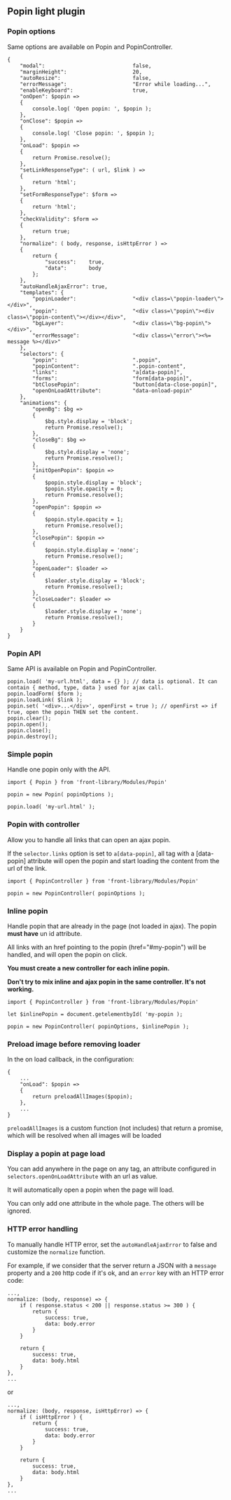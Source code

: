## Popin light plugin

### Popin options

Same options are available on Popin and PopinController.

```
{
    "modal":                            false,
    "marginHeight":                     20,
    "autoResize":                       false,
    "errorMessage":                     "Error while loading...",
    "enableKeyboard":                   true,
    "onOpen": $popin =>
    {
        console.log( 'Open popin: ', $popin );
    },
    "onClose": $popin =>
    {
        console.log( 'Close popin: ', $popin );
    },
    "onLoad": $popin =>
    {
        return Promise.resolve();
    },
    "setLinkResponseType": ( url, $link ) =>
    {
        return 'html';
    },
    "setFormResponseType": $form =>
    {
        return 'html';
    },
    "checkValidity": $form =>
    {
        return true;
    },
    "normalize": ( body, response, isHttpError ) =>
    {
        return {
            "success":    true,
            "data":       body
        };
    },
    "autoHandleAjaxError": true,
    "templates": {
        "popinLoader":                  "<div class=\"popin-loader\"></div>",
        "popin":                        "<div class=\"popin\"><div class=\"popin-content\"></div></div>",
        "bgLayer":                      "<div class=\"bg-popin\"></div>",
        "errorMessage":                 "<div class=\"error\"><%= message %></div>"
    },
    "selectors": {
        "popin":                        ".popin",
        "popinContent":                 ".popin-content",
        "links":                        "a[data-popin]",
        "forms":                        "form[data-popin]",
        "btClosePopin":                 "button[data-close-popin]",
        "openOnLoadAttribute":          "data-onload-popin"
    },
    "animations": {
        "openBg": $bg =>
        {
            $bg.style.display = 'block';
            return Promise.resolve();
        },
        "closeBg": $bg =>
        {
            $bg.style.display = 'none';
            return Promise.resolve();
        },
        "initOpenPopin": $popin =>
        {
            $popin.style.display = 'block';
            $popin.style.opacity = 0;
            return Promise.resolve();
        },
        "openPopin": $popin =>
        {
            $popin.style.opacity = 1;
            return Promise.resolve();
        },
        "closePopin": $popin =>
        {
            $popin.style.display = 'none';
            return Promise.resolve();
        },
        "openLoader": $loader =>
        {
            $loader.style.display = 'block';
            return Promise.resolve();
        },
        "closeLoader": $loader =>
        {
            $loader.style.display = 'none';
            return Promise.resolve();
        }
    }
}
```


### Popin API

Same API is available on Popin and PopinController.

```
popin.load( 'my-url.html', data = {} ); // data is optional. It can contain { method, type, data } used for ajax call.
popin.loadForm( $form );
popin.loadLink( $link );
popin.set( '<div>...</div>', openFirst = true ); // openFirst => if true, open the popin THEN set the content.
popin.clear();
popin.open();
popin.close();
popin.destroy();
```

### Simple popin

Handle one popin only with the API.

```
import { Popin } from 'front-library/Modules/Popin'

popin = new Popin( popinOptions );

popin.load( 'my-url.html' );
```

### Popin with controller

Allow you to handle all links that can open an ajax popin.

If the `selector.links` option is set to `a[data-popin]`, all <a> tag with a [data-popin] attribute will open the popin and start loading the content from the url of the link.


```
import { PopinController } from 'front-library/Modules/Popin'

popin = new PopinController( popinOptions );
```


### Inline popin

Handle popin that are already in the page (not loaded in ajax).
The popin **must have** un id attribute.

All links with an href pointing to the popin (href="#my-popin") will be handled, and will open the popin on click.

**You must create a new controller for each inline popin.**

**Don't try to mix inline and ajax popin in the same controller. It's not working.**


```
import { PopinController } from 'front-library/Modules/Popin'

let $inlinePopin = document.getelementbyId( 'my-popin );

popin = new PopinController( popinOptions, $inlinePopin );
```


### Preload image before removing loader

In the on load callback, in the configuration:

```
{
    ...
    "onLoad": $popin =>
    {
        return preloadAllImages($popin);
    },
    ...
}
```

`preloadAllImages` is a custom function (not includes) that return a promise, which will be resolved when all images will be loaded


### Display a popin at page load

You can add anywhere in the page on any tag, an attribute configured in `selectors.openOnLoadAttribute` with an url as value.

It will automatically open a popin when the page will load.

You can only add one attribute in the whole page. The others will be ignored.


### HTTP error handling

To manually handle HTTP error, set the `autoHandleAjaxError` to false and customize the `normalize` function.

For example, if we consider that the server return a JSON with a `message` property and a `200` http code if it's ok, and an `error` key with an HTTP error code:

```
...,
normalize: (body, response) => {
    if ( response.status < 200 || response.status >= 300 ) {
        return {
            success: true,
            data: body.error
        }
    }

    return {
        success: true,
        data: body.html
    }
},
...
```

or

```
...,
normalize: (body, response, isHttpError) => {
    if ( isHttpError ) {
        return {
            success: true,
            data: body.error
        }
    }

    return {
        success: true,
        data: body.html
    }
},
...
```
